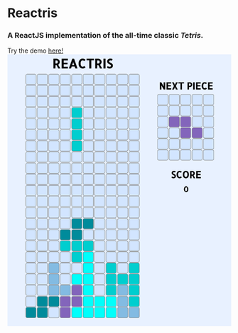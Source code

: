 # Reactris
### A ReactJS implementation of the all-time classic *Tetris*.
Try the demo [here!](https://justinawrey.github.io/reactris)
![alt text](images/reactris.png "Reactris")